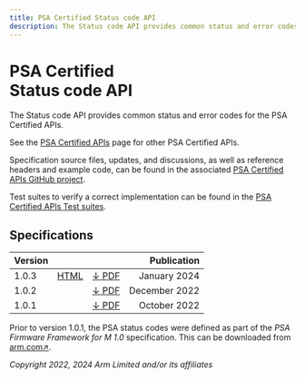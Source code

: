```yaml
---
title: PSA Certified Status code API
description: The Status code API provides common status and error codes for the PSA Certified API
---
```


<!--
SPDX-FileCopyrightText: Copyright 2022, 2024 Arm Limited and/or its affiliates <open-source-office@arm.com>
SPDX-License-Identifier: CC-BY-SA-4.0
-->

# PSA Certified<br />Status code API

The Status code API provides common status and error codes for the PSA Certified APIs.

See the [PSA Certified APIs][psa-api] page for other PSA Certified APIs.

Specification source files, updates, and discussions, as well as reference headers and example code, can be found in the associated [PSA Certified APIs GitHub project][psa-api-gh].

Test suites to verify a correct implementation can be found in the [PSA Certified APIs Test suites][psa-api-ats].

[psa-api]:          ../
[psa-api-gh]:       https://github.com/arm-software/psa-api
[psa-api-ats]:      https://github.com/ARM-software/psa-arch-tests/tree/main/api-tests/dev_apis

## Specifications

Version | | | Publication
-|-|-|-:
1.0.3 | [HTML][1-0-html] | [&darr; PDF][1-0-3-pdf] | January 2024
1.0.2 | | [&darr; PDF][1-0-2-pdf] | December 2022
1.0.1 | | [&darr; PDF][1-0-1-pdf] | October 2022

Prior to version 1.0.1, the PSA status codes were defined as part of the *PSA Firmware Framework for M 1.0* specification. This can be downloaded from [arm.com&#8599;][ffm-1-0-pdf].

[1-0-html]:             1.0/
[1-0-1-pdf]:            1.0/IHI0097-PSA_Certified_Status_code_API-1.0.1.pdf
[1-0-2-pdf]:            1.0/IHI0097-PSA_Certified_Status_code_API-1.0.2.pdf
[1-0-3-pdf]:            1.0/IHI0097-PSA_Certified_Status_code_API-1.0.3.pdf

[ffm-1-0-pdf]:          https://developer.arm.com/-/media/Files/pdf/PlatformSecurityArchitecture/Architect/DEN0063-PSA_Firmware_Framework-1.0.0-2.pdf

*Copyright 2022, 2024 Arm Limited and/or its affiliates*
